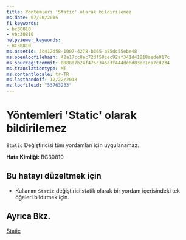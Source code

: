 ```yaml
---
title: Yöntemleri 'Static' olarak bildirilemez
ms.date: 07/20/2015
f1_keywords:
- bc30810
- vbc30810
helpviewer_keywords:
- BC30810
ms.assetid: 3c412d58-1007-4278-b365-a85dc55ebe48
ms.openlocfilehash: 42a17cc8ec72df50cec92af341d41818aede017c
ms.sourcegitcommit: 0888d7b24f475c346a3f444de8d83ec1ca7cd234
ms.translationtype: MT
ms.contentlocale: tr-TR
ms.lasthandoff: 12/22/2018
ms.locfileid: "53763233"
---
```

# <a name="methods-cannot-be-declared-static"></a>Yöntemleri 'Static' olarak bildirilemez
`Static` Değiştiricisi tüm yordamları için uygulanamaz.  
  
 **Hata Kimliği:** BC30810  
  
## <a name="to-correct-this-error"></a>Bu hatayı düzeltmek için  
  
-   Kullanım `Static` değiştirici statik olarak bir yordam içerisindeki tek öğeleri bildirmek için.  
  
## <a name="see-also"></a>Ayrıca Bkz.  
 [Static](../../visual-basic/language-reference/modifiers/static.md)

